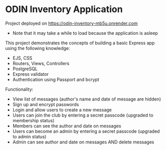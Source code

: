 # ODIN Inventory Application
Project deployed on https://odin-inventory-mb5u.onrender.com

- Note that it may take a while to load because the application is asleep

This project demonstrates the concepts of building a basic Express app using the following knowledge:
- EJS, CSS
- Routers, Views, Controllers
- PostgreSQL
- Express validator
- Authentication using Passport and bcrypt

Functionality:
- View list of messages (author's name and date of message are hidden)
- Sign up and encrypt passwords
- Login and allow users to create a new message
- Users can join the club by entering a secret passcode (upgraded to membership status)
- Members can see the author and date on messages
- Users can become an admin by entering a secret passcode (upgraded to admin status)
- Admin can see author and date on messages AND delete messages